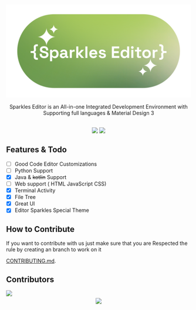 
<div align="center">
  <img src="bannersparkle.png" style="width: 45rem; height: auto;"/>
  <p>Sparkles Editor is an All-in-one Integrated Development Environment 
with Supporting full languages & Material Design 3</p>
  <br>

  <img src="https://m3-markdown-badges.vercel.app/stars/5/2/sparkleside/sparkles-app">
 <img src="https://m3-markdown-badges.vercel.app/issues/5/1/sparkleside/sparkles-app">
</div>

## Features &amp; Todo
- [ ] Good Code Editor Customizations
- [ ] Python Support
- [x] Java & ~~kotlin~~ Support
- [ ] Web support ( HTML JavaScript CSS)
- [x] Terminal Activity
- [x] File Tree
- [x] Great UI
- [x] Editor Sparkles Special Theme 

## How to Contribute
<p>If you want to contribute with us just make sure that you are Respected the rule by creating an branch to work on it </p>

[CONTRIBUTING.md](CONTRIBUTING.md).

## Contributors 
<a href="https://github.com/SparklesIDE/Sparkles-App/graphs/contributors">
  <img src="https://contrib.rocks/image?repo=SparklesIDE/Sparkles-App" />
</a>

<div style="text-align: center">
<img src="https://ziadoua.github.io/m3-Markdown-Badges/badges/LicenceGPLv3/licencegplv32.svg" align="center"></div>

